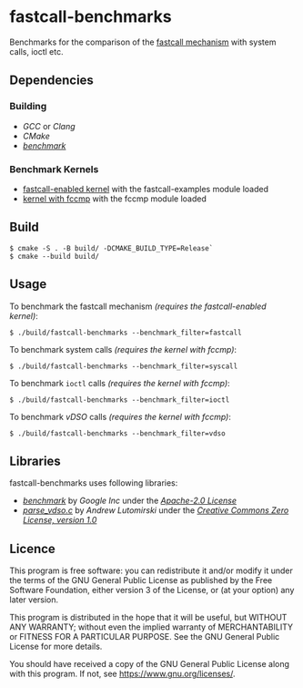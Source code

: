 # fastcall-benchmarks

Benchmarks for the comparison of the [fastcall mechanism](https://github.com/vilaureu/linux/tree/fastcall) with system calls, ioctl etc.

## Dependencies

### Building

- _GCC_ or _Clang_
- _CMake_
- [_benchmark_](https://github.com/google/benchmark)

### Benchmark Kernels

- [fastcall-enabled kernel](https://github.com/vilaureu/linux/tree/fastcall) with the fastcall-examples module loaded
- [kernel with fccmp](https://github.com/vilaureu/linux/tree/fccmp) with the fccmp module loaded

## Build

```
$ cmake -S . -B build/ -DCMAKE_BUILD_TYPE=Release`
$ cmake --build build/
```

## Usage

To benchmark the fastcall mechanism _(requires the fastcall-enabled kernel)_:

`$ ./build/fastcall-benchmarks --benchmark_filter=fastcall`

To benchmark system calls _(requires the kernel with fccmp)_:

`$ ./build/fastcall-benchmarks --benchmark_filter=syscall`

To benchmark `ioctl` calls _(requires the kernel with fccmp)_:

`$ ./build/fastcall-benchmarks --benchmark_filter=ioctl`

To benchmark _vDSO_ calls _(requires the kernel with fccmp)_:

`$ ./build/fastcall-benchmarks --benchmark_filter=vdso`

## Libraries

fastcall-benchmarks uses following libraries:

- [_benchmark_](https://github.com/google/benchmark) by _Google Inc_ under the [_Apache-2.0 License_](https://github.com/google/benchmark/blob/master/LICENSE)
- [_parse_vdso.c_](https://git.kernel.org/pub/scm/linux/kernel/git/torvalds/linux.git/tree/tools/testing/selftests/vDSO/parse_vdso.c?id=v5.11) by _Andrew Lutomirski_ under the [_Creative Commons Zero License, version 1.0_](http://creativecommons.org/publicdomain/zero/1.0/legalcode)

## Licence

This program is free software: you can redistribute it and/or modify
it under the terms of the GNU General Public License as published by
the Free Software Foundation, either version 3 of the License, or
(at your option) any later version.

This program is distributed in the hope that it will be useful,
but WITHOUT ANY WARRANTY; without even the implied warranty of
MERCHANTABILITY or FITNESS FOR A PARTICULAR PURPOSE. See the
GNU General Public License for more details.

You should have received a copy of the GNU General Public License
along with this program. If not, see <https://www.gnu.org/licenses/>.
